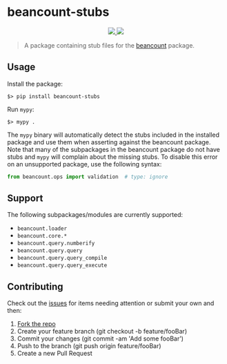 # beancount-stubs

<p align="center">
    <a href="https://github.com/jmgilman/beancount-stubs/actions/workflows/ci.yml">
        <img src="https://github.com/jmgilman/beancount-stubs/actions/workflows/ci.yml/badge.svg"/>
    </a>
    <a href="https://pypi.org/project/beancount-stubs">
        <img src="https://img.shields.io/pypi/v/beancount-stubs"/>
    </a>
</p>

> A package containing stub files for the [beancount][1] package.

## Usage

Install the package:

```shell
$> pip install beancount-stubs
```

Run `mypy`:

```shell
$> mypy .
```

The `mypy` binary will automatically detect the stubs included in the installed
package and use them when asserting against the beancount package. Note that
many of the subpackages in the beancount package do not have stubs and `mypy`
will complain about the missing stubs. To disable this error on an unsupported
package, use the following syntax:

```python
from beancount.ops import validation  # type: ignore
```

## Support

The following subpackages/modules are currently supported:

* `beancount.loader`
* `beancount.core.*`
* `beancount.query.numberify`
* `beancount.query.query`
* `beancount.query.query_compile`
* `beancount.query.query_execute`

## Contributing

Check out the [issues][2] for items needing attention or submit your own and
then:

1. [Fork the repo](https://github.com/jmgilman/beancount-stubs/fork)
2. Create your feature branch (git checkout -b feature/fooBar)
3. Commit your changes (git commit -am 'Add some fooBar')
4. Push to the branch (git push origin feature/fooBar)
5. Create a new Pull Request

[1]: https://github.com/beancount/beancount
[2]: https://github.com/jmgilman/beancount-stubs/issues

